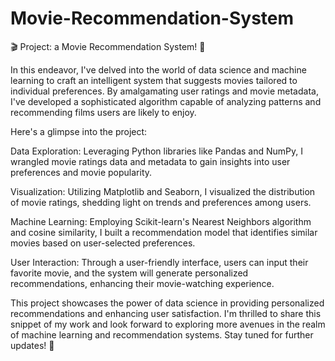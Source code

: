 # Movie-Recommendation-System
🎬 Project: a Movie Recommendation System! 🍿

In this endeavor, I've delved into the world of data science and machine learning to craft an intelligent system that suggests movies tailored to individual preferences. By amalgamating user ratings and movie metadata, I've developed a sophisticated algorithm capable of analyzing patterns and recommending films users are likely to enjoy.

Here's a glimpse into the project:

Data Exploration: Leveraging Python libraries like Pandas and NumPy, I wrangled movie ratings data and metadata to gain insights into user preferences and movie popularity.

Visualization: Utilizing Matplotlib and Seaborn, I visualized the distribution of movie ratings, shedding light on trends and preferences among users.

Machine Learning: Employing Scikit-learn's Nearest Neighbors algorithm and cosine similarity, I built a recommendation model that identifies similar movies based on user-selected preferences.

User Interaction: Through a user-friendly interface, users can input their favorite movie, and the system will generate personalized recommendations, enhancing their movie-watching experience.

This project showcases the power of data science in providing personalized recommendations and enhancing user satisfaction. I'm thrilled to share this snippet of my work and look forward to exploring more avenues in the realm of machine learning and recommendation systems. Stay tuned for further updates! 🚀
